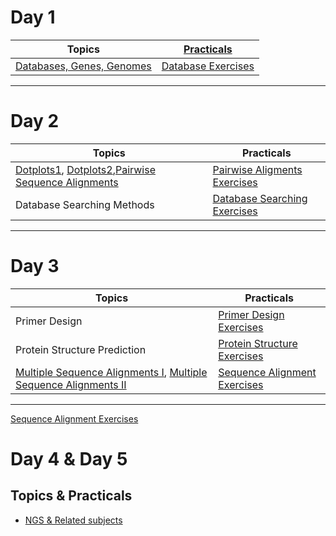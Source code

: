 # Day 1

Topics | [Practicals](https://github.com/GTPB/ELB18F/blob/master/Presentations/Notes_on-Practical_Instruction_Structure.pdf) |
----- | -----|
[Databases, Genes, Genomes](https://github.com/GTPB/ELB18F/blob/master/Presentations/00-Databases_Genes_Genomes.pptx) | [Database Exercises](https://github.com/GTPB/ELB18F/blob/master/Presentations/01-Databases_Practical.pdf) |

-----

# Day 2

Topics | Practicals |
----- | -----|
[Dotplots1](https://github.com/GTPB/ELB18F/blob/master/Presentations/dotplots.pptx), [Dotplots2](https://github.com/GTPB/ELB18F/blob/master/Presentations/DotPlots.mp4.7z),[Pairwise Sequence Alignments](https://github.com/GTPB/ELB18F/blob/master/Presentations/Pairwise_Sequence_Alignment.ppt) | [Pairwise Aligments Exercises](https://github.com/GTPB/ELB18F/blob/master/Presentations/02-Pairwise_Alignment_Practical.pdf) |
Database Searching Methods | [Database Searching Exercises](https://github.com/GTPB/ELB18F/blob/master/Presentations/03-Database_Searching_Practical.pdf)|

-----

# Day 3

Topics | Practicals |
----- | -----|
Primer Design | [Primer Design Exercises](https://github.com/GTPB/ELB18F/blob/master/Presentations/04-Primer_Design_Practical.pdf)|
Protein Structure Prediction | [Protein Structure Exercises](https://github.com/GTPB/ELB18F/blob/master/Presentations/05-Structure_Prediction_Practical.pdf) |
[Multiple Sequence Alignments I](https://github.com/GTPB/ELB18F/blob/master/Presentations/dynamic_programming.ppt), [Multiple Sequence Alignments II](https://github.com/GTPB/ELB18F/blob/master/Presentations/multalign.ppt) | [Sequence Alignment Exercises](https://github.com/GTPB/ELB18F/blob/master/Presentations/06-Multiple_Sequence_Alignment.pdf)|

-----

<a href="https://github.com/GTPB/ELB18F/blob/master/Presentations/06-Multiple_Sequence_Alignment.pdf" download>Sequence Alignment Exercises</a>


# Day 4 & Day 5

## Topics & Practicals
- [NGS & Related subjects](https://github.com/GTPB/ELB18F/blob/master/NGS.md)
